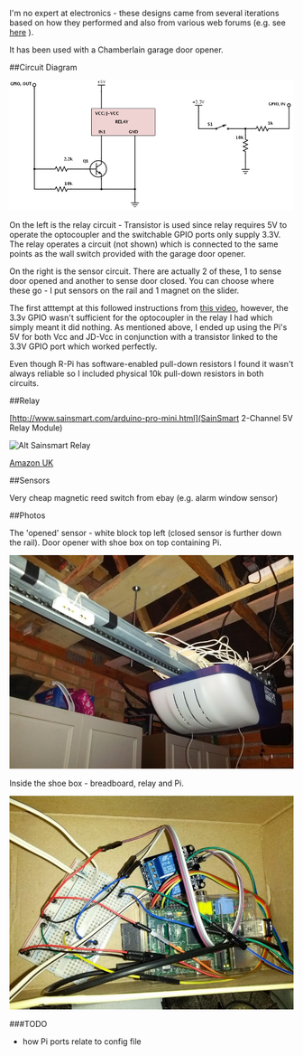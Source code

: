 I'm no expert at electronics - these designs came from several iterations based on how they performed and also from various web forums (e.g. see [here](http://www.raspberrypi.org/phpBB3/viewtopic.php?t=19222) ).

It has been used with a Chamberlain garage door opener.

##Circuit Diagram

![Alt circuit diagram](Pi-Garage-Door.png)

On the left is the relay circuit - Transistor is used since relay requires 5V to operate the optocoupler and the switchable GPIO ports only supply 3.3V.
The relay operates a circuit (not shown) which is connected to the same points as the wall switch provided with the garage door opener.

On the right is the sensor circuit.  There are actually 2 of these, 1 to sense door opened and another to sense door closed.  You can choose where these go - I put sensors on the rail and 1 magnet on the slider.

The first atttempt at this followed instructions from [this video](http://www.youtube.com/watch?v=b6ZagKRnRdM), however, the 3.3v GPIO wasn't sufficient for the optocoupler in the relay I had which simply meant it did nothing. As mentioned above, I ended up using the Pi's 5V for both Vcc and JD-Vcc in conjunction with a transistor linked to the 3.3V GPIO port which worked perfectly.

Even though R-Pi has software-enabled pull-down resistors I found it wasn't always reliable so I included physical 10k pull-down resistors in both circuits.

##Relay

[http://www.sainsmart.com/arduino-pro-mini.html](SainSmart 2-Channel 5V Relay Module)

![Alt Sainsmart Relay](http://www.sainsmart.com/media/catalog/product/cache/1/image/500x500/9df78eab33525d08d6e5fb8d27136e95/i/m/img_6249.jpg)

[Amazon UK](http://www.amazon.co.uk/gp/product/B005WR753Q)

##Sensors

Very cheap magnetic reed switch from ebay (e.g. alarm window sensor)

##Photos

The 'opened' sensor - white block top left (closed sensor is further down the rail).  Door opener with shoe box on top containing Pi.

![Alt sensor and opener](sensor_and_opener.jpg)

Inside the shoe box - breadboard, relay and Pi.

![Alt wiring and pi](wiring_and_pi.jpg)

###TODO
* how Pi ports relate to config file
